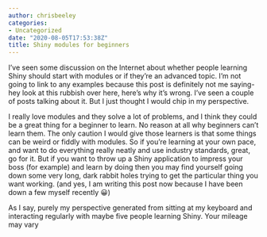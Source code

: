 ```yaml
---
author: chrisbeeley
categories:
- Uncategorized
date: "2020-08-05T17:53:38Z"
title: Shiny modules for beginners
---
```


I’ve seen some discussion on the Internet about whether people learning Shiny should start with modules or if they’re an advanced topic. I’m not going to link to any examples because this post is definitely not me saying- hey look at this rubbish over here, here’s why it’s wrong. I’ve seen a couple of posts talking about it. But I just thought I would chip in my perspective.

I really love modules and they solve a lot of problems, and I think they could be a great thing for a beginner to learn. No reason at all why beginners can’t learn them. The only caution I would give those learners is that some things can be weird or fiddly with modules. So if you’re learning at your own pace, and want to do everything really neatly and use industry standards, great, go for it. But if you want to throw up a Shiny application to impress your boss (for example) and learn by doing then you may find yourself going down some very long, dark rabbit holes trying to get the particular thing you want working. (and yes, I am writing this post now because I have been down a few myself recently 😀)

As I say, purely my perspective generated from sitting at my keyboard and interacting regularly with maybe five people learning Shiny. Your mileage may vary